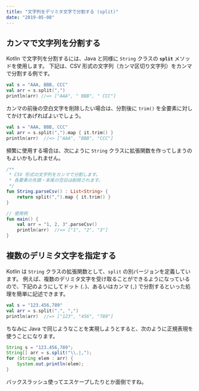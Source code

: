 ```yaml
---
title: "文字列をデリミタ文字で分割する (split)"
date: "2019-05-08"
---
```


カンマで文字列を分割する
----

Kotlin で文字列を分割するには、Java と同様に `String` クラスの **`split`** メソッドを使用します。
下記は、CSV 形式の文字列（カンマ区切り文字列）をカンマで分割する例です。

```kotlin
val s = "AAA, BBB, CCC"
val arr = s.split(",")
println(arr) //=> ["AAA", " BBB", " CCC"]
```

カンマの前後の空白文字を削除したい場合は、分割後に `trim()` を全要素に対してかけてあげればよいでしょう。

```kotlin
val s = "AAA, BBB, CCC"
val arr = s.split(",").map { it.trim() }
println(arr)  //=> ["AAA", "BBB", "CCC"]
```

頻繁に使用する場合は、次にように `String` クラスに拡張関数を作ってしまうのもよいかもしれません。

```kotlin
/**
 * CSV 形式の文字列をカンマで分割します。
 * 各要素の先頭・末尾の空白は削除されます。
 */
fun String.parseCsv() : List<String> {
    return split(",").map { it.trim() }
}

// 使用例
fun main() {
    val arr = "1, 2, 3".parseCsv()
    println(arr)  //=> ["1", "2", "3"]
}
```


複数のデリミタ文字を指定する
----

Kotlin は `String` クラスの拡張関数として、`split` の別バージョンを定義しています。
例えば、複数のデリミタ文字を受け取ることができるようになっているので、下記のようにしてドット (`.`)、あるいはカンマ (`,`) で分割するといった処理を簡単に記述できます。

```kotlin
val s = "123.456,789"
val arr = s.split(".", ",")
println(arr)  //=> ["123", "456", "789"]
```

ちなみに Java で同じようなことを実現しようとすると、次のように正規表現を使うことになります。

```java
String s = "123.456,789";
String[] arr = s.split("\\.|,");
for (String elem : arr) {
    System.out.println(elem);
}
```

バックスラッシュ使ってエスケープしたりとか面倒ですね。

